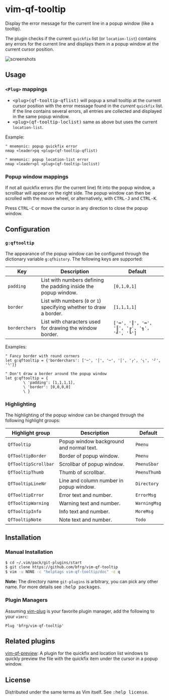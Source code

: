 # vim-qf-tooltip

Display the error message for the current line in a popup window (like a
tooltip).

The plugin checks if the current `quickfix` list (or `location-list`) contains
any errors for the current line and displays them in a popup window at the
current cursor position.

![screenshots](https://user-images.githubusercontent.com/6266600/86536450-01328680-bee8-11ea-849f-4e24809515b9.png)

## Usage

### `<Plug>` mappings

* <kbd>\<plug>(qf-tooltip-qflist)</kbd> will popup a small tooltip at the
  current cursor position with the error message found in the _current_
  `quickfix` list. If the line contains several errors, all entries are
  collected and displayed in the same popup window.
* <kbd>\<plug>(qf-tooltip-loclist)</kbd> same as above but uses the current
  `location-list`.

Example:
```vim
" mnemonic: popup quickfix error
nmap <leader>pq <plug>(qf-tooltip-qflist)

" mnemonic: popup location-list error
nmap <leader>pl <plug>(qf-tooltip-loclist)
```

### Popup window mappings

If not all quickfix errors (for the current line) fit into the popup window, a
scrollbar will appear on the right side. The popup window can then be scrolled
with the mouse wheel, or alternatively, with <kbd>CTRL-J</kbd> and
<kbd>CTRL-K</kbd>.

Press <kbd>CTRL-C</kbd> or move the cursor in any direction to close the popup
window.


## Configuration

### `g:qftooltip`

The appearance of the popup window can be configured through the dictionary
variable `g:qfhistory`. The following keys are supported:

| Key           | Description                                                         | Default                                    |
| ------------- | ------------------------------------------------------------------- | ------------------------------------------ |
| `padding`     | List with numbers defining the padding inside the popup window.     | `[0,1,0,1]`                                |
| `border`      | List with numbers (`0` or `1`) specifying whether to draw a border. | `[1,1,1,1]`                                |
| `borderchars` | List with characters used for drawing the window border.            | `['═', '║', '═', '║', '╔', '╗', '╝', '╚']` |

Examples:
```vim
" Fancy border with round corners
let g:qftooltip = {'borderchars': ['─', '│', '─', '│', '╭', '╮', '╯', '╰']}

" Don't draw a border around the popup window
let g:qftooltip = {
        \ 'padding': [1,1,1,1],
        \ 'border': [0,0,0,0]
        \ }
```

### Highlighting

The highlighting of the popup window can be changed through the following
highlight groups:

| Highlight group     | Description                              | Default     |
| ------------------- | ---------------------------------------- | ----------- |
| `QfTooltip`         | Popup window background and normal text. | `Pmenu`     |
| `QfTooltipBorder`   | Border of popup window.                  | `Pmenu`     |
| `QfTooltipScrollbar`| Scrollbar of popup window.               | `PmenuSbar` |
| `QfTooltipThumb`    | Thumb of scrollbar.                      | `PmenuThumb`|
| `QfTooltipLineNr`   | Line and column number in popup window.  | `Directory` |
| `QfTooltipError`    | Error text and number.                   | `ErrorMsg`  |
| `QfTooltipWarning`  | Warning text and number.                 | `WarningMsg`|
| `QfTooltipInfo`     | Info text and number.                    | `MoreMsg`   |
| `QfTooltipNote`     | Note text and number.                    | `Todo`      |


## Installation

### Manual Installation

```bash
$ cd ~/.vim/pack/git-plugins/start
$ git clone https://github.com/bfrg/vim-qf-tooltip
$ vim -u NONE -c "helptags vim-qf-tooltip/doc" -c q
```
**Note:** The directory name `git-plugins` is arbitrary, you can pick any other
name. For more details see <kbd>:help packages</kbd>.

### Plugin Managers

Assuming [vim-plug][plug] is your favorite plugin manager, add the following to
your `vimrc`:
```vim
Plug 'bfrg/vim-qf-tooltip'
```


## Related plugins

[vim-qf-preview][qf-preview]: A plugin for the quickfix and location list
windows to quickly preview the file with the quickfix item under the cursor in a
popup window.


## License

Distributed under the same terms as Vim itself. See <kbd>:help license</kbd>.

[plug]: https://github.com/junegunn/vim-plug
[qf-preview]: https://github.com/bfrg/vim-qf-preview
